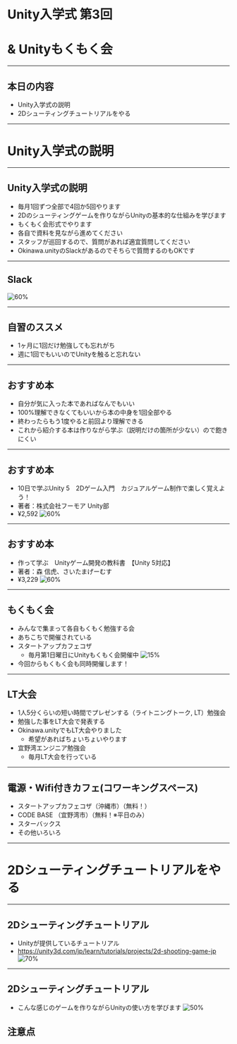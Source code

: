 <!-- $theme: gaia -->

# Unity入学式 第3回
# & Unityもくもく会

---

## 本日の内容
- Unity入学式の説明
- 2Dシューティングチュートリアルをやる

---


# Unity入学式の説明

---

## Unity入学式の説明
- 毎月1回ずつ全部で4回か5回やります
- 2Dのシューティングゲームを作りながらUnityの基本的な仕組みを学びます
- もくもく会形式でやります
- 各自で資料を見ながら進めてください
- スタッフが巡回するので、質問があれば適宜質問してください
- Okinawa.unityのSlackがあるのでそちらで質問するのもOKです

---

## Slack
![60%](image/slack.png)

---

## 自習のススメ
- 1ヶ月に1回だけ勉強しても忘れがち
- 週に1回でもいいのでUnityを触ると忘れない

---

## おすすめ本
- 自分が気に入った本であればなんでもいい
- 100%理解できなくてもいいから本の中身を1回全部やる
- 終わったらもう1度やると前回より理解できる
- これから紹介する本は作りながら学ぶ（説明だけの箇所が少ない）ので飽きにくい

---

## おすすめ本
- 10日で学ぶUnity 5　2Dゲーム入門　カジュアルゲーム制作で楽しく覚えよう！
- 著者：株式会社フーモア Unity部
- ¥2,592
![60%](image/unity_book1.jpg)

---

## おすすめ本
- 作って学ぶ　Unityゲーム開発の教科書　【Unity 5対応】
- 著者：森 信虎、さいたまげーむす
- ¥3,229
![60%](image/unity_book2.jpg)

---

## もくもく会
- みんなで集まって各自もくもく勉強する会
- あちこちで開催されている
- スタートアップカフェコザ
	- 毎月第1日曜日にUnityもくもく会開催中
![15%](image/mokumoku.jpg)
- 今回からもくもく会も同時開催します！

---

## LT大会
- 1人5分くらいの短い時間でプレゼンする（ライトニングトーク, LT）勉強会
- 勉強した事をLT大会で発表する
- Okinawa.unityでもLT大会やりました
	- 希望があればちょいちょいやります 
- 宜野湾エンジニア勉強会
	- 毎月LT大会を行っている

---

## 電源・Wifi付きカフェ(コワーキングスペース)
- スタートアップカフェコザ（沖縄市）（無料！）
- CODE BASE （宜野湾市）（無料！※平日のみ）
- スターバックス
- その他いろいろ

---

# 2Dシューティングチュートリアルをやる

---

## 2Dシューティングチュートリアル
- Unityが提供しているチュートリアル
- https://unity3d.com/jp/learn/tutorials/projects/2d-shooting-game-jp
![70%](image/shooting.png)

---

## 2Dシューティングチュートリアル
- こんな感じのゲームを作りながらUnityの使い方を学びます
![50%](image/finish_1.png)

## 注意点
